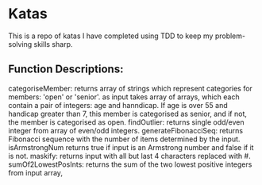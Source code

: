 # Katas
This is a repo of katas I have completed using TDD to keep my problem-solving skills sharp. 

## Function Descriptions:
categoriseMember: returns array of strings which represent categories for members: 'open' or 'senior'. as input takes array of arrays, which each contain a pair of integers: age and hanndicap. If age is over 55 and handicap greater than 7, this member is categorised as senior, and if not, the member is categorised as open. 
findOutlier: returns single odd/even integer from array of even/odd integers.
generateFibonacciSeq: returns Fibonacci sequence with the number of items determined by the input. 
isArmstrongNum returns true if input is an Armstrong number and false if it is not.
maskify: returns input with all but last 4 characters replaced with #.
sumOf2LowestPosInts: returns the sum of the two lowest positive integers from input array,